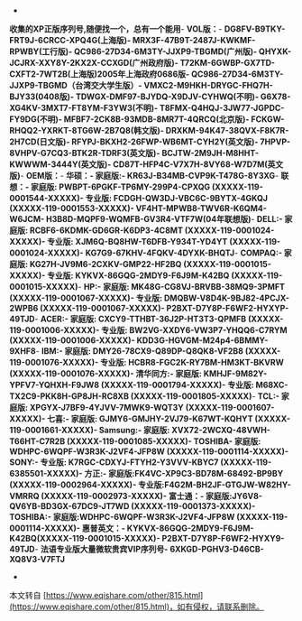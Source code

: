 -
**收集的XP正版序列号,随便找一个，总有一个能用**-
**VOL版：**-
**DG8FV-B9TKY-FRT9J-6CRCC-XPQ4G(上海版)-
MRX3F-47B9T-2487J-KWKMF-RPWBY(工行版)-
QC986-27D34-6M3TY-JJXP9-TBGMD(广州版)-
QHYXK-JCJRX-XXY8Y-2KX2X-CCXGD(广州政府版)-
T72KM-6GWBP-GX7TD-CXFT2-7WT2B(上海版)2005年上海政府0686版-
QC986-27D34-6M3TY-JJXP9-TBGMD（台湾交大学生版）-
VMXC2-M9HKH-DRYGC-FHQ7H-BJY33(0408版)-
TDWGX-DMF97-BJYDQ-X9DJV-CYHWQ(不明)-
G6X78-XG4KV-3MXT7-FT8YM-F3YW3(不明)-
T8FMX-Q4HQJ-3JW77-JGPDC-FY9DG(不明)-
MFBF7-2CK8B-93MDB-8MR7T-4QRCQ(北京版)-
FCKGW-RHQQ2-YXRKT-8TG6W-2B7Q8(韩文版)-
DRXKM-94K47-38QVX-F8K7R-2H7CD(日文版)-
RFYPJ-BKXH2-26FWP-WB6MT-CYH2Y(英文版)-
7HPVP-8VHPV-G7CQ3-BTK2R-TDRF3(英文版)-
BCJTW-2M9JH-M8HHT-KWWWM-3444Y(英文版)-
CD87T-HFP4C-V7X7H-8VY68-W7D7M(英文版)**-
**OEM版：**-
**华硕：-
家庭版:-
KR63J-B34MB-CVP9K-T478G-8Y3XG**-
**联想：-
家庭版: PWBPT-6PGKF-TP6MY-299P4-CPXQG (XXXXX-119-0001544-XXXXX)-
专业版: FCDGH-QW3DJ-VBC6C-9BYTX-4GKQJ (XXXXX-119-0001553-XXXXX)-
VF4HT-MPWB8-TWV6R-K6QM4-W6JCM-
H3B8D-MQPF9-WQMFB-GV3R4-VTF7W(04年联想版)**-
**DELL:-
家庭版: RCBF6-6KDMK-GD6GR-K6DP3-4C8MT (XXXXX-119-0001024-XXXXX)-
专业版: XJM6Q-BQ8HW-T6DFB-Y934T-YD4YT (XXXXX-119-0001024-XXXXX)-
KG7G9-67KHV-4FQKV-4DYXK-BHQTJ**-
**COMPAQ:-
家庭版: KG27H-JV9M6-2CXKV-GMP22-HF2BQ (XXXXX-119-0001015-XXXXX)-
专业版: KYKVX-86GQG-2MDY9-F6J9M-K42BQ (XXXXX-119-0001015-XXXXX)**-
**HP:-
家庭版: MK48G-CG8VJ-BRVBB-38MQ9-3PMFT (XXXXX-119-0001067-XXXXX)-
专业版: DMQBW-V8D4K-9BJ82-4PCJX-2WPB6 (XXXXX-119-0001067-XXXXX)-
P2BXT-D7Y8P-F6WF2-HYXYP-49TJD**-
**ACER:-
家庭版: CXCY9-TTHBT-36J2P-HT3T3-QPMFB (XXXXX-119-0001006-XXXXX)-
专业版: BW2VG-XXDY6-VW3P7-YHQQ6-C7RYM (XXXXX-119-0001006-XXXXX)-
KDD3G-HGVGM-M24p4-6BMMY-9XHF8**-
**IBM:-
家庭版: DMY26-78CX9-Q89DP-Q8QK8-VF2B8 (XXXXX-119-0001076-XXXXX)-
专业版: HCBR8-FGC2K-RY7BM-HM3KT-BKVRW (XXXXX-119-0001076-XXXXX)-
清华同方:-
家庭版: KMHJF-9M82Y-YPFV7-YQHXH-F9JW8 (XXXXX-119-0001794-XXXXX)-
专业版: M68XC-TX2C9-PKK8H-GP8JH-RC8XB (XXXXX-119-0001805-XXXXX)**-
**TCL:-
家庭版: XPGYX-J7BF9-4YJVV-7MWK9-WQT3Y (XXXXX-119-0001607-XXXXX)-
七喜:-
家庭版: GJMY6-GMJHY-2VJ79-K67WT-KQHYT (XXXXX-119-0001661-XXXXX)-
Samsung:-
家庭版: XVX72-2WCXQ-48VWH-T66HT-C7R2B (XXXXX-119-0001085-XXXXX)-
TOSHIBA-
家庭版: WDHPC-6WQPF-W3R3K-J2VF4-JFP8W (XXXXX-119-0001114-XXXXX)-
SONY:-
专业版: K7RGC-CDXYJ-FTYH2-Y3VVV-KBYC7 (XXXXX-119-6385501-XXXXX)-
方正:-
家庭版:FK4VC-XP9C3-BD78M-68492-BP9BY (XXXXX-119-0002964-XXXXX)-
专业版:F4G2M-BH2JF-GTGJW-W82HY-VMRRQ (XXXXX-119-0002973-XXXXX)-
富士通：-
家庭版:JY6V8-QV6YB-BD3GX-67DC9-JT7WD (XXXXX-119-0001373-XXXXX)-
TOSHIBA:-
家庭版:WDHPC-6WQPF-W3R3K-J2VF4-JFP8W (XXXXX-119-0001114-XXXXX)-
惠普英文：-
KYKVX-86GQG-2MDY9-F6J9M-K42BQ(XXXXX-119-0001015-XXXXX)-
P2BXT-D7Y8P-F6WF2-HYXY9-49TJD**-
**法语专业版大量微软贵宾VIP序列号-
6XKGD-PGHV3-D46CB-XQ8V3-V7FTJ**

-

本文转自 [https://www.eqishare.com/other/815.html](https://www.eqishare.com/other/815.html)，如有侵权，请联系删除。